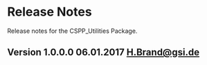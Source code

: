 Release Notes
============================================
Release notes for the CSPP_Utilities Package.

Version 1.0.0.0 06.01.2017 H.Brand@gsi.de
-----------------------------------------